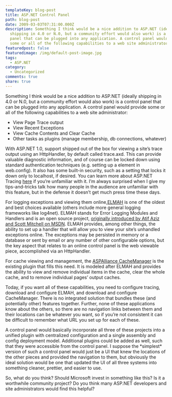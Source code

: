 ```yaml
---
templateKey: blog-post
title: ASP.NET Control Panel
path: blog-post
date: 2009-03-03T07:31:00.000Z
description: Something I think would be a nice addition to ASP.NET (ideally
  shipping in 4.0 or N.0, but a community effort would also work) is a control
  panel that can be plugged into any application. A control panel would provide
  some or all of the following capabilities to a web site administrator
featuredpost: false
featuredimage: /img/default-post-image.jpg
tags:
  - ASP.NET
category:
  - Uncategorized
comments: true
share: true
---
```

Something I think would be a nice addition to ASP.NET (ideally shipping in 4.0 or N.0, but a community effort would also work) is a control panel that can be plugged into any application. A control panel would provide some or all of the following capabilities to a web site administrator:

* View Page Trace output
* View Recent Exceptions
* View Cache Contents and Clear Cache
* Other tasks as plugins (manage membership, db connections, whatever)

With ASP.NET 1.0, support shipped out of the box for viewing a site’s trace output using an HttpHandler, by default called trace.axd. This can provide valuable diagnostic information, and of course can be locked down using standard authentication techniques (e.g. setting up a <location /> element in web.config). It also has some built-in security, such as a setting that locks it down only to localhost, if desired. You can learn more about ASP.NET Tracing [here](http://msdn.microsoft.com/en-us/library/wwh16c6c.aspx) if you’re unfamiliar with it. I’m always surprised when I give my tips-and-tricks talk how many people in the audience are unfamiliar with this feature, but in the defense it doesn’t get much press time these days.

For logging exceptions and viewing them online,[ELMAH](http://www.raboof.com/projects/Elmah) is one of the oldest and best choices available (others include more general logging frameworks like log4net). ELMAH stands for Error Logging Modules and Handlers and is an open source project, [originally introduced by Atif Aziz and Scott Mitchell on MSDN](http://msdn2.microsoft.com/en-us/library/aa479332.aspx). ELMAH provides, among other things, the ability to set up a handler that will allow you to view your site’s unhandled exceptions online. The exceptions may be persisted in memory or a database or sent by email or any number of other configurable options, but the key aspect that relates to an online control panel is the web viewable piece, accomplished via an HttpHandler.

For cache viewing and management, the [ASPAlliance CacheManager](http://www.aspalliance.com/CacheManager/Default.aspx) is the existing plugin that fills this need. It is modeled after ELMAH and provides the ability to view and remove individual items in the cache, clear the whole cache, and to remove individual pages’ output caches.

Today, if you want all of these capabilities, you need to configure tracing, download and configure ELMAH, and download and configure CacheManager. There is no integrated solution that bundles these (and potentially other) features together. Further, none of these applications know about the others, so there are no navigation links between them and their locations can be whatever you want, so if you’re not consistent it can be difficult to remember what URL you set up for each of these.

A control panel would basically incorporate all three of these projects into a unified plugin with centralized configuration and a single assembly and config deployment model. Additional plugins could be added as well, such that they were accessible from the control panel. I suppose the \*simplest\* version of such a control panel would just be a UI that knew the locations of the other pieces and provided the navigation to them, but obviously the ideal solution would be one that updated the UI of all three systems into something cleaner, prettier, and easier to use.

So, what do you think? Should Microsoft invest in something like this? Is it a worthwhile community project? Do you think many ASP.NET developers and site administrators would find this helpful?